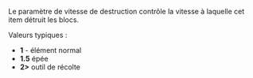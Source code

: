 Le paramètre de vitesse de destruction contrôle la vitesse à laquelle cet item détruit les blocs.

Valeurs typiques :
* **1** - élément normal
* **1.5** épée
* **2>** outil de récolte